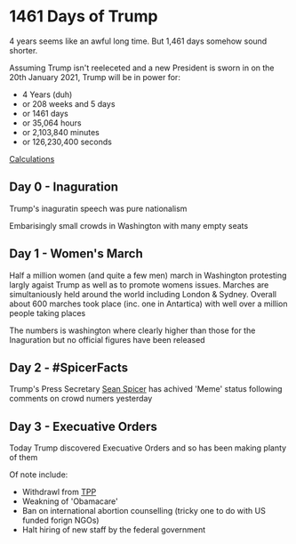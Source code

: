 # 1461 Days of Trump

4 years seems like an awful long time. But 1,461 days somehow sound shorter.

Assuming Trump isn't reeleceted and a new President is sworn in on the 20th January 2021, Trump will be in power for:

* 4 Years (duh)
* or 208 weeks and 5 days
* or 1461 days
* or 35,064 hours
* or 2,103,840 minutes
* or 126,230,400 seconds

[Calculations](https://www.timeanddate.com/date/durationresult.html?d1=20&m1=01&y1=2017&d2=20&m2=01&y2=2021)

## Day 0 - Inaguration

Trump's inaguratin speech was pure nationalism

Embarisingly small crowds in Washington with many empty seats

## Day 1 - Women's March

Half a million women (and quite a few men) march in Washington protesting largly agaist Trump as well as to promote womens issues. Marches are simultaniously held around the world including London & Sydney. Overall about 600 marches took place (inc. one in Antartica) with well over a million people taking places

The numbers is washington where clearly higher than those for the Inaguration but no official figures have been released

## Day 2 - #SpicerFacts

Trump's Press Secretary [Sean Spicer](https://en.wikipedia.org/wiki/Sean_Spicer) has achived 'Meme' status following comments on crowd numers yesterday

## Day 3 - Execuative Orders

Today Trump discovered Execuative Orders and so has been making planty of them

Of note include:
* Withdrawl from [TPP](https://en.wikipedia.org/wiki/Trans-Pacific_Partnership)
* Weakning of 'Obamacare'
* Ban on international abortion counselling (tricky one to do with US funded forign NGOs)
* Halt hiring of new staff by the federal government
